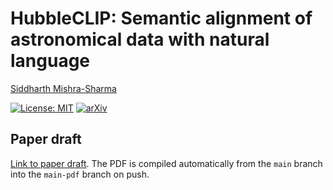 # HubbleCLIP: Semantic alignment of astronomical data with natural language

[Siddharth Mishra-Sharma](mailto:smsharma@mit.edu)

[![License: MIT](https://img.shields.io/badge/License-MIT-red.svg)](https://opensource.org/licenses/MIT)
[![arXiv](https://img.shields.io/badge/arXiv-24xx.xxxxx%20-green.svg)](https://arxiv.org/abs/24xx.xxxxx)

## Paper draft

[Link to paper draft](https://github.com/smsharma/HubbleCLIP/blob/main-pdf/paper/main.pdf). The PDF is compiled automatically from the `main` branch into the `main-pdf` branch on push.

